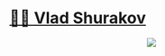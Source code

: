 # [👨‍💻 Vlad Shurakov](https://github.com/VladShurakov)

<p align="center">
  <img src="https://github-readme-stats.vercel.app/api?username=VladShurakov&show_icons=true&theme=monokai">
</p>
